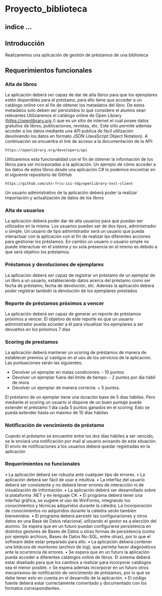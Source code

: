 # Proyecto_biblioteca

## indice ...

## Introducción 
Realizaremos una aplicación de gestión de préstamos de una biblioteca

## Requerimientos funcionales

### Alta de libros
La aplicación deberá ser capaz de dar de alta libros para que los ejemplares estén 
disponibles para el préstamo, para ello tiene que acceder a un catálogo online con el fin de 
obtener los metadatos del libro. De estos metadatos solo deben ser persistidos lo que 
considere el alumno sean relevantes
Utilizaremos el catálogo online de Open Library (https://openlibrary.org /) que es un sitio 
de internet el cual posee datos gratuitos de libros, publicaciones, revistas, etc.
Este sitio permite además acceder a los datos mediante una API publica de fácil utilización 
devolviendo los datos en formato JSON (JavaScript Object Notation). A continuación se 
encuentra el link de acceso a la documentación de la API:

`https://openlibrary.org/developers/api`

Utilizaremos esta funcionalidad con el fin de obtener la información de los libros para ser 
incorporadas a la aplicación. Un ejemplo de cómo acceder a los datos de estos libros desde 
una aplicación C# lo podemos encontrar en el siguiente repositorio de GitHub

`https://github.com/utn-frcu-isi-tdp/openlibrary-test-client`

Un usuario administrativo de la aplicación deberá poder la realizar importación y 
actualización de datos de los libros

### Alta de usuarios

La aplicación deberá poder dar de alta usuarios para que puedan ser utilizados en la misma. 
Los usuarios pueden ser de dos tipos, administrador o simple. Un usuario de tipo 
administrador será un usuario que pueda interactuar con la aplicación con el fin de realizar 
las diferentes acciones para gestionar los préstamos. En cambio un usuario o usuario simple 
no puede interactuar en el sistema y su sola presencia en el mismo es debido a que será 
objetivo los préstamos.

### Préstamos y devoluciones de ejemplares

La aplicación deberá ser capaz de registrar un préstamo de un ejemplar de un libro a un 
usuario, estableciendo datos acerca del préstamo como ser fecha de préstamo, fecha de 
devolución, etc. Además la aplicación deberá poder registrar también la devolución de los 
ejemplares prestados


### Reporte de préstamos próximos a vencer

La aplicación deberá ser capaz de generar un reporte de préstamos próximos a vencer. El 
objetivo de este reporte es que un usuario administrador pueda acceder a él para visualizar 
los ejemplares a ser devueltos en los próximos 7 días

### Scoring de prestamos

La aplicación deberá mantener un scoring de préstamos de manera de establecer premios y/ 
castigos en el uso de los servicios de la aplicación.
Las puntuaciones serán las siguientes:

- Devolver un ejemplar en malas condiciones: - 10 puntos
- Devolver un ejemplar fuera del límite de tiempo: - 2 puntos por día hábil de mora.
- Devolver un ejemplar de manera correcta: + 5 puntos.

El préstamo de un ejemplar tiene una duración base de 5 días hábiles. Pero mediante el 
scoring un usuario si dispone de un buen puntaje puede extender el préstamo 1 día cada 5 
puntos ganados en el scoring. Esto se pueda extender hasta un máximo de 15 días hábiles

### Notificación de vencimiento de préstamo

Cuando el préstamo se encuentre entre los dos días hábiles a ser vencido, se le enviará una 
notificación por mail al usuario avisando de esta situación. El envío de notificaciones a los 
usuarios deberá quedar registradas en la aplicación

### Requerimientos no funcionales

• La aplicación deberá ser robusta ante cualquier tipo de errores.
• La aplicación deberá ser fácil de usar e intuitiva.
• La interfaz del usuario deberá ser consistente y no deberá tener errores de 
interacción ni de visualización de información.
• La aplicación deberá ser desarrollado sobre la plataforma .NET y en lenguaje C#.
• El programa deberá tener una interfaz gráfica, se sugiere el uso de WinForms, 
integrando los conocimientos y técnicas adquiridos durante la cátedra. La 
incorporación de conocimientos no adquiridos durante la cátedra serán también 
bienvenidos.
• El programa deberá persistir las configuraciones y otros datos en una Base de Datos 
relacional, utilizando el gestor es a elección del alumno. Se espera que en un futuro 
puedan configurarse persistencia en distintos gestores de Bases de Datos u otras 
formas de persistencia (como por ejemplo archivos, Bases de Datos No-SQL, entre 
otras), por lo que el software debe estar preparado para ello.
• La aplicación deberá contener una bitácora de monitoreo (archivo de log), que 
permita hacer diagnósticos ante la ocurrencia de errores.
• Se espera que en un futuro la aplicación pueda acceder a diferentes catálogos 
online de libros. El sistema deberá estar diseñado para que los cambios a 
realizar para incorporar catálogos sea el menor posible.
• Se espera además incorporar en un futuro otros mecanismos de notificación de 
vencimiento de préstamos, por lo que se debe tener esto en cuenta en el 
desarrollo de la aplicación.
• El código fuente deberá estar correctamente comentado y documentado con los 
formatos correspondientes.